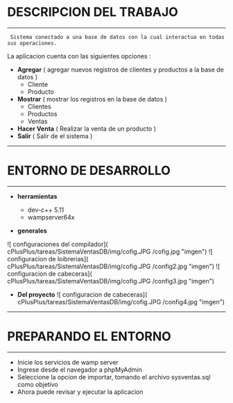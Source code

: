 # DESCRIPCION DEL TRABAJO
***
     Sistema conectado a una base de datos con la cual interactua en todas sus operaciones. 
La aplicacion cuenta con las siguientes opciones : 
* **Agregar** ( agregar nuevos registros de clientes y productos a la base de datos )
    * Cliente
    * Producto
* **Mostrar** ( mostrar los registros en la base de datos )
    * Clientes 
    * Productos
    * Ventas
* **Hacer Venta** ( Realizar la venta de un producto )
* **Salir** ( Salir de el sistema ) 
***
# ENTORNO DE DESARROLLO
***
* **herramientas**
    * dev-c++ 5.11
    * wampserver64x


* **generales**

![ configuraciones del compilador](
        cPlusPlus/tareas/SistemaVentasDB/img/cofig.JPG
      /cofig.jpg "imgen")
    ![ configuracion de loibrerias](
        cPlusPlus/tareas/SistemaVentasDB/img/cofig.JPG
      /config2.jpg "imgen")
    ![ configuracion de cabeceras](
        cPlusPlus/tareas/SistemaVentasDB/img/cofig.JPG
      /config3.jpg "imgen")

* **Del proyecto**
![ configuracion de cabeceras](
        cPlusPlus/tareas/SistemaVentasDB/img/cofig.JPG
      /config4.jpg "imgen")

***
# PREPARANDO EL ENTORNO
***
* Inicie los servicios de wamp server
* Ingrese desde el navegador a phpMyAdmin
* Seleccione la opcion de importar, tomando el archivo sysventas.sql como objetivo
* Ahora puede revisar y ejecutar la aplicacion 